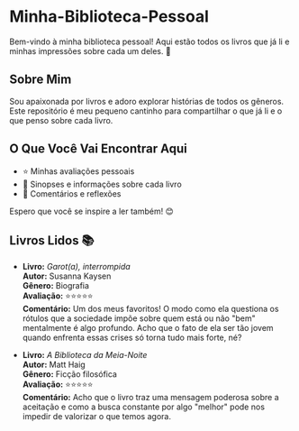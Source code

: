 # Minha-Biblioteca-Pessoal
Bem-vindo à minha biblioteca pessoal! Aqui estão todos os livros que já li e minhas impressões sobre cada um deles. 🌟

## Sobre Mim
Sou apaixonada por livros e adoro explorar histórias de todos os gêneros. Este repositório é meu pequeno cantinho para compartilhar o que já li e o que penso sobre cada livro.

## O Que Você Vai Encontrar Aqui
- ⭐ Minhas avaliações pessoais
- 📖 Sinopses e informações sobre cada livro
- 💬 Comentários e reflexões

Espero que você se inspire a ler também! 😊

## Livros Lidos 📚

- **Livro:** *Garot(a), interrompida*  
  **Autor:** Susanna Kaysen  
  **Gênero:** Biografia  
  **Avaliação:** ⭐⭐⭐⭐⭐  
  **Comentário:** Um dos meus favoritos! O modo como ela questiona os rótulos que a sociedade impõe sobre quem está ou não "bem" mentalmente é algo profundo. Acho que o fato de ela ser tão jovem quando enfrenta essas crises só torna tudo mais forte, né?

- **Livro:** *A Biblioteca da Meia-Noite*  
  **Autor:** Matt Haig  
  **Gênero:** Ficção filosófica  
  **Avaliação:** ⭐⭐⭐⭐⭐  
  **Comentário:** Acho que o livro traz uma mensagem poderosa sobre a aceitação e como a busca constante por algo "melhor" pode nos impedir de valorizar o que temos agora.


